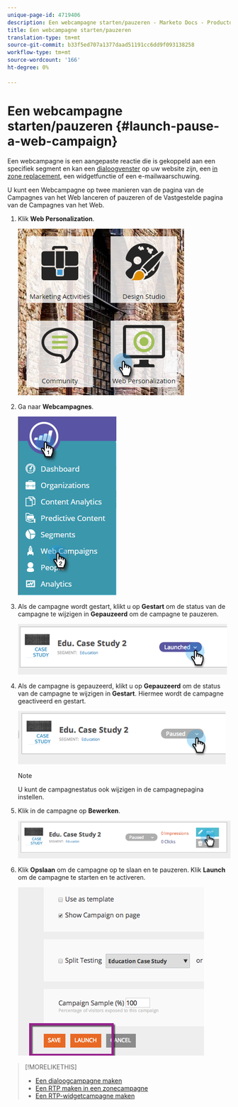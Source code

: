 ```yaml
---
unique-page-id: 4719406
description: Een webcampagne starten/pauzeren - Marketo Docs - Productdocumentatie
title: Een webcampagne starten/pauzeren
translation-type: tm+mt
source-git-commit: b33f5ed707a1377daad51191cc6dd9f093138258
workflow-type: tm+mt
source-wordcount: '166'
ht-degree: 0%

---
```



# Een webcampagne starten/pauzeren {#launch-pause-a-web-campaign}

Een webcampagne is een aangepaste reactie die is gekoppeld aan een specifiek segment en kan een [dialoogvenster](/help/marketo/product-docs/web-personalization/working-with-web-campaigns/create-a-new-dialog-web-campaign.md) op uw website zijn, een [in zone replacement](/help/marketo/product-docs/web-personalization/working-with-web-campaigns/create-a-new-in-zone-web-campaign.md), een widgetfunctie of een e-mailwaarschuwing.

U kunt een Webcampagne op twee manieren van de pagina van de Campagnes van het Web lanceren of pauzeren of de Vastgestelde pagina van de Campagnes van het Web.

1. Klik **Web Personalization**.

   ![](assets/one-1.png)

1. Ga naar **Webcampagnes**.

   ![](assets/two-1.png)

1. Als de campagne wordt gestart, klikt u op **Gestart** om de status van de campagne te wijzigen in **Gepauzeerd** om de campagne te pauzeren.

   ![](assets/image2014-11-26-17-3a26-3a38.png)

1. Als de campagne is gepauzeerd, klikt u op **Gepauzeerd** om de status van de campagne te wijzigen in **Gestart**. Hiermee wordt de campagne geactiveerd en gestart.

   ![](assets/image2014-11-26-17-3a28-3a59.png)

   >[!NOTE]
   >
   >U kunt de campagnestatus ook wijzigen in de campagnepagina instellen.

1. Klik in de campagne op **Bewerken**.

   ![](assets/image2014-11-26-17-3a31-3a37.png)

1. Klik **Opslaan** om de campagne op te slaan en te pauzeren. Klik **Launch** om de campagne te starten en te activeren.

   ![](assets/image2014-11-26-17-3a32-3a48.png)

>[!MORELIKETHIS]
>
>* [Een dialoogcampagne maken](/help/marketo/product-docs/web-personalization/working-with-web-campaigns/create-a-new-dialog-web-campaign.md)
>* [Een RTP maken in een zonecampagne](/help/marketo/product-docs/web-personalization/working-with-web-campaigns/create-a-new-in-zone-web-campaign.md)
>* [Een RTP-widgetcampagne maken](/help/marketo/product-docs/web-personalization/working-with-web-campaigns/create-a-new-widget-web-campaign.md)

